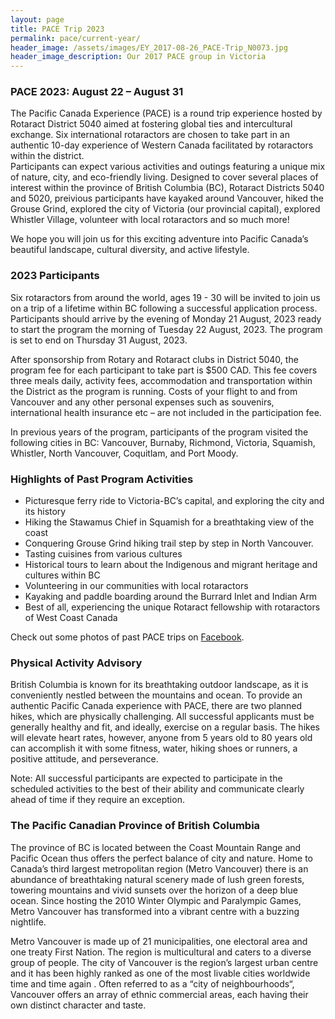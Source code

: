 ```yaml
---
layout: page
title: PACE Trip 2023
permalink: pace/current-year/
header_image: /assets/images/EY_2017-08-26_PACE-Trip_N0073.jpg
header_image_description: Our 2017 PACE group in Victoria
---
```

### PACE 2023: August 22 – August 31

The Pacific Canada Experience (PACE) is a round trip experience hosted by Rotaract District 5040 aimed at fostering global ties and intercultural exchange. Six international rotaractors are chosen to take part in an authentic 10-day experience of Western Canada facilitated by rotaractors within the district.  
Participants can expect various activities and outings featuring a unique mix of nature, city, and eco-friendly living. Designed to cover several places of interest within the province of British Columbia (BC), Rotaract Districts 5040 and 5020,  preivious participants have kayaked around Vancouver,  hiked the Grouse Grind, explored the city of Victoria (our provincial capital), explored Whistler Village, volunteer with local rotaractors and so much more!

We hope you will join us for this exciting adventure into Pacific Canada’s beautiful landscape, cultural diversity, and active lifestyle.

### 2023 Participants

Six rotaractors from around the world, ages 19 - 30 will be invited to join us on a trip of a lifetime within BC following a successful application process. Participants should arrive by the evening of Monday 21 August, 2023 ready to start the program the morning of Tuesday 22 August, 2023. The program is set to end on Thursday 31 August, 2023. 

After sponsorship from Rotary and Rotaract clubs in District 5040, the program fee for each participant to take part is $500 CAD. This fee covers three meals daily, activity fees, accommodation and transportation within the District as the program is running. Costs of your flight to and from Vancouver and any other personal expenses such as souvenirs, international health insurance etc – are not included in the participation fee.

In previous years of the program, participants of the program visited the following cities in BC: Vancouver, Burnaby, Richmond, Victoria, Squamish, Whistler, North Vancouver, Coquitlam, and Port Moody.

### Highlights of Past Program Activities

* Picturesque ferry ride to Victoria-BC’s capital, and exploring the city and its history
* Hiking the Stawamus Chief in Squamish for a breathtaking view of the coast
* Conquering Grouse Grind hiking trail step by step in North Vancouver.
* Tasting cuisines from various cultures
* Historical tours to learn about the Indigenous and migrant heritage  and cultures within BC
* Volunteering in our communities with local rotaractors 
* Kayaking and paddle boarding around the Burrard Inlet and Indian Arm
* Best of all, experiencing the unique Rotaract fellowship with rotaractors of West Coast Canada 

Check out some photos of past PACE trips on [Facebook](https://www.facebook.com/pg/PACERotaract/photos).

### Physical Activity Advisory

British Columbia is known for its breathtaking outdoor landscape, as it is conveniently nestled between the mountains and ocean. To provide an authentic Pacific Canada experience with PACE, there are two planned hikes, which are physically challenging. All successful applicants must be generally healthy and fit, and ideally, exercise on a regular basis. The hikes will elevate heart rates, however, anyone from 5 years old to 80 years old can accomplish it with some fitness, water, hiking shoes or runners, a positive attitude, and perseverance.

Note: All successful participants are expected to participate in the scheduled activities to the best of their ability and communicate clearly ahead of time if they require an exception.

### The Pacific Canadian Province of British Columbia

The province of BC is located between the Coast Mountain Range and Pacific Ocean thus offers the perfect balance of city and nature. Home to Canada’s third largest metropolitan region (Metro Vancouver) there is an abundance of breathtaking natural scenery made of lush green forests, towering mountains and vivid sunsets over the horizon of a deep blue ocean. Since hosting the 2010 Winter Olympic and Paralympic Games, Metro Vancouver has transformed into a vibrant centre with a buzzing nightlife.

Metro Vancouver is made up of 21 municipalities, one electoral area and one treaty First Nation. The region is multicultural and caters to a diverse group of people. The city of Vancouver is the region’s largest urban centre and it has been highly ranked as one of the most livable cities worldwide time and time again . Often referred to as a “city of neighbourhoods“, Vancouver offers an array of ethnic commercial areas, each having their own distinct character and taste. 


